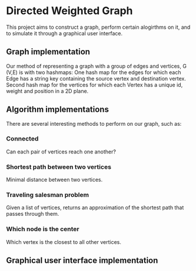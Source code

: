 # Directed Weighted Graph
This project aims to construct a graph, perform certain alogirthms on it, and to simulate it through a graphical user interface.

## Graph implementation
Our method of representing a graph with a group of edges and vertices, G (V,E) is with two hashmaps:
One hash map for the edges for which each Edge has a string key containing the source vertex and destination vertex.
Second hash map for the vertices for which each Vertex has a unique id, weight and position in a 2D plane.

## Algorithm implementations
There are several interesting methods to perform on our graph, such as:
### Connected
Can each pair of vertices reach one another?
### Shortest path between two vertices
Minimal distance between two vertices.
### Traveling salesman problem
Given a list of vertices, returns an approximation of the shortest path that passes through them.
### Which node is the center
Which vertex is the closest to all other vertices.

## Graphical user interface implementation
